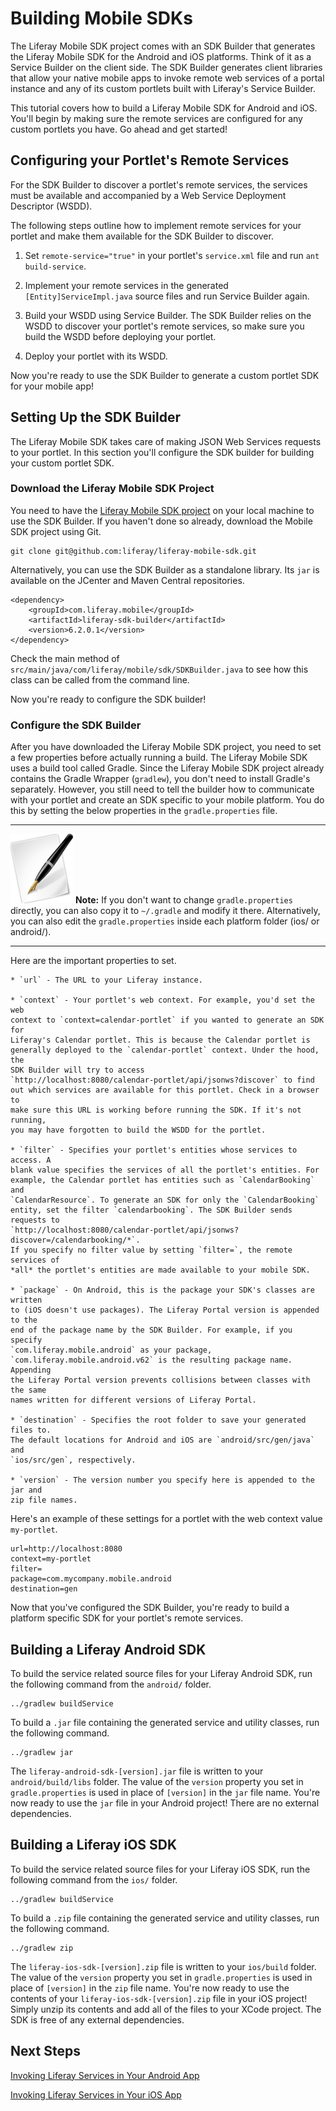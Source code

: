 # Building Mobile SDKs 

The Liferay Mobile SDK project comes with an SDK Builder that generates the 
Liferay Mobile SDK for the Android and iOS platforms. Think of it as a Service
Builder on the client side. The SDK Builder generates client libraries that 
allow your native mobile apps to invoke remote web services of a portal instance 
and any of its custom portlets built with Liferay's Service Builder. 

This tutorial covers how to build a Liferay Mobile SDK for Android and iOS. 
You'll begin by making sure the remote services are configured for any custom 
portlets you have. Go ahead and get started! 

<!-- Add links to Service Builder tutorials once they exist. -Nick -->

## Configuring your Portlet's Remote Services 

For the SDK Builder to discover a portlet's remote services, the services must 
be available and accompanied by a Web Service Deployment Descriptor (WSDD). 

<!--
If you're in the process of developing the portlet, see [Generating Your Service
Layer](http://www.liferay.com/documentation/liferay-portal/6.2/development/-/ai/generating-your-service-layer-liferay-portal-6-2-dev-guide-04-en)
for in-depth instructions on implementing remote services.
-->

The following steps outline how to implement remote services for your portlet 
and make them available for the SDK Builder to discover. 

1. Set `remote-service="true"` in your portlet's `service.xml` file and run 
   `ant build-service`.

2. Implement your remote services in the generated `[Entity]ServiceImpl.java` 
   source files and run Service Builder again. 

3. Build your WSDD using Service Builder. The SDK Builder relies on the WSDD 
   to discover your portlet's remote services, so make sure you build the WSDD 
   before deploying your portlet. 

4. Deploy your portlet with its WSDD.

Now you're ready to use the SDK Builder to generate a custom portlet SDK for 
your mobile app! 

## Setting Up the SDK Builder  

The Liferay Mobile SDK takes care of making JSON Web Services 
requests to your portlet. In this section you'll configure the SDK builder for 
building your custom portlet SDK. 

### Download the Liferay Mobile SDK Project 

You need to have the [Liferay Mobile SDK project](https://github.com/liferay/liferay-mobile-sdk) on your local machine to use 
the SDK Builder. If you haven't done so already, download the Mobile SDK project 
using Git.

	git clone git@github.com:liferay/liferay-mobile-sdk.git

Alternatively, you can use the SDK Builder as a standalone library. Its `jar` is 
available on the JCenter and Maven Central repositories. 

	<dependency>
		<groupId>com.liferay.mobile</groupId>
		<artifactId>liferay-sdk-builder</artifactId>
		<version>6.2.0.1</version>
	</dependency>

Check the main method of `src/main/java/com/liferay/mobile/sdk/SDKBuilder.java` 
to see how this class can be called from the command line. 

Now you're ready to configure the SDK builder! 

### Configure the SDK Builder 

After you have downloaded the Liferay Mobile SDK project, you need to set a few 
properties before actually running a build. The Liferay Mobile SDK uses a build 
tool called Gradle. Since the Liferay Mobile SDK project already contains the 
Gradle Wrapper (`gradlew`), you don't need to install Gradle's separately. 
However, you still need to tell the builder how to communicate with your portlet 
and create an SDK specific to your mobile platform. You do this by setting the 
below properties in the `gradle.properties` file.

---

 ![Note](../../images/tip-pen-paper.png) **Note:** If you don't want to change 
  `gradle.properties` directly, you can also copy it to `~/.gradle` and modify 
  it there. Alternatively, you can also edit the `gradle.properties` inside each 
  platform folder (ios/ or android/).

---

Here are the important properties to set.

	* `url` - The URL to your Liferay instance.

	* `context` - Your portlet's web context. For example, you'd set the web 
	context to `context=calendar-portlet` if you wanted to generate an SDK for 
	Liferay's Calendar portlet. This is because the Calendar portlet is 
	generally deployed to the `calendar-portlet` context. Under the hood, the 
	SDK Builder will try to access 
	`http://localhost:8080/calendar-portlet/api/jsonws?discover` to find
	out which services are available for this portlet. Check in a browser to 
	make sure this URL is working before running the SDK. If it's not running, 
	you may have forgotten to build the WSDD for the portlet. 

	* `filter` - Specifies your portlet's entities whose services to access. A
	blank value specifies the services of all the portlet's entities. For 
	example, the Calendar portlet has entities such as `CalendarBooking` and
	`CalendarResource`. To generate an SDK for only the `CalendarBooking`
	entity, set the filter `calendarbooking`. The SDK Builder sends requests to 
	`http://localhost:8080/calendar-portlet/api/jsonws?discover=/calendarbooking/*`.
	If you specify no filter value by setting `filter=`, the remote services of 
	*all* the portlet's entities are made available to your mobile SDK. 

	* `package` - On Android, this is the package your SDK's classes are written 
	to (iOS doesn't use packages). The Liferay Portal version is appended to the 
	end of the package name by the SDK Builder. For example, if you specify 
	`com.liferay.mobile.android` as your package, 
	`com.liferay.mobile.android.v62` is the resulting package name. Appending 
	the Liferay Portal version prevents collisions between classes with the same 
	names written for different versions of Liferay Portal. 

	* `destination` - Specifies the root folder to save your generated files to.
	The default locations for Android and iOS are `android/src/gen/java` and
	`ios/src/gen`, respectively. 
	
	* `version` - The version number you specify here is appended to the jar and 
	zip file names. 

Here's an example of these settings for a portlet with the web context value 
`my-portlet`. 

    url=http://localhost:8080
    context=my-portlet
    filter=
    package=com.mycompany.mobile.android
    destination=gen

Now that you've configured the SDK Builder, you're ready to build a platform
specific SDK for your portlet's remote services. 

## Building a Liferay Android SDK 

To build the service related source files for your Liferay Android SDK, run the
following command from the `android/` folder. 

    ../gradlew buildService

To build a `.jar` file containing the generated service and utility classes, run
the following command. 

    ../gradlew jar

The `liferay-android-sdk-[version].jar` file is written to your 
`android/build/libs` folder. The value of the `version` property you set in 
`gradle.properties` is used in place of `[version]` in the `jar` file name. 
You're now ready to use the `jar` file in your Android project! There are no 
external dependencies.

## Building a Liferay iOS SDK 

To build the service related source files for your Liferay iOS SDK, run the
following command from the `ios/` folder. 

	../gradlew buildService

To build a `.zip` file containing the generated service and utility classes, run
the following command.

    ../gradlew zip

The `liferay-ios-sdk-[version].zip` file is written to your `ios/build` folder. 
The value of the `version` property you set in `gradle.properties` is used in 
place of `[version]` in the `zip` file name. You're now ready to use the 
contents of your `liferay-ios-sdk-[version].zip` file in your iOS project! 
Simply unzip its contents and add all of the files to your XCode project. The 
SDK is free of any external dependencies.

## Next Steps

[Invoking Liferay Services in Your Android App](https://www-ldn.liferay.com/develop/tutorials/-/knowledge_base/invoking-liferay-services-android-lp-6-2-develop-tutorial)

[Invoking Liferay Services in Your iOS App](https://www-ldn.liferay.com/develop/tutorials/-/knowledge_base/invoking-liferay-services-ios-lp-6-2-develop-tutorial)
